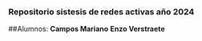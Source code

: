 ### Repositorio sistesis de redes activas año 2024

##Alumnos: 
**Campos Mariano**
**Enzo Verstraete**
